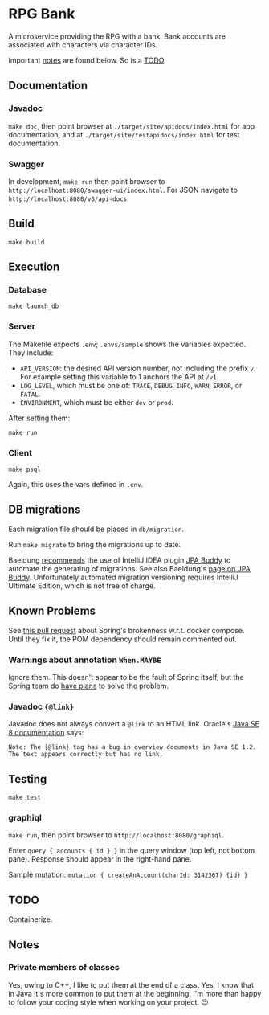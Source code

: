 # RPG Bank

A microservice providing the RPG with a bank. Bank accounts
are associated with characters via character IDs.

Important [notes](#notes) are found below. So is a [TODO](#todo).

## Documentation

### Javadoc

`make doc`, then point browser at `./target/site/apidocs/index.html`
for app documentation, and at `./target/site/testapidocs/index.html`
for test documentation.

### Swagger

In development, `make run` then point browser to
`http://localhost:8080/swagger-ui/index.html`. For JSON navigate
to `http://localhost:8080/v3/api-docs`.

## Build

`make build`

## Execution

### Database

```
make launch_db
```

### Server

The Makefile expects `.env`; `.envs/sample` shows the variables expected.
They include:
* `API_VERSION`: the desired API version number, not including the prefix `v`.
  For example setting this variable to 1 anchors the API at `/v1`.
* `LOG_LEVEL`, which must be one of: `TRACE`, `DEBUG`, `INFO`, `WARN`,
  `ERROR`, or `FATAL`.
* `ENVIRONMENT`, which must be either `dev` or `prod`.

After setting them:
```
make run
```

### Client

```
make psql
```
Again, this uses the vars defined in `.env`.

## DB migrations

Each migration file should be placed in `db/migration`.

Run `make migrate` to bring the migrations up to date.

Baeldung [recommends](https://www.baeldung.com/database-migrations-with-flyway)
the use of IntelliJ IDEA plugin
[JPA Buddy](https://plugins.jetbrains.com/plugin/15075-jpa-buddy)
to automate the generating of migrations. See also
Baeldung's [page on JPA Buddy](https://www.baeldung.com/jpa-buddy).
Unfortunately automated migration versioning requires IntelliJ Ultimate
Edition, which is not free of charge.

## Known Problems

See [this pull request](https://github.com/spring-projects/spring-boot/issues/37982)
about Spring's brokenness w.r.t. docker compose. Until they fix it, the
POM dependency should remain commented out.

### Warnings about annotation `When.MAYBE`

Ignore them. This doesn't appear to be the fault of Spring itself, but
the Spring team do
[have plans](https://github.com/spring-projects/spring-framework/issues/28797#issuecomment-1587380981)
to solve the problem.

### Javadoc `{@link}`

Javadoc does not always convert a `@link` to an HTML link. Oracle's
[Java SE 8 documentation](https://docs.oracle.com/javase/8/docs/technotes/tools/windows/javadoc.html)
says:
```
Note: The {@link} tag has a bug in overview documents in Java SE 1.2.
The text appears correctly but has no link.
```

## Testing

`make test`

### graphiql

`make run`, then point browser to `http://localhost:8080/graphiql`.

Enter `query { accounts { id } }` in the query window (top left, not bottom pane).
Response should appear in the right-hand pane.

Sample mutation: `mutation { createAnAccount(charId: 3142367) {id} }`

## TODO

Containerize.

## Notes

### Private members of classes

Yes, owing to C++, I like to put them at the end of a class.
Yes, I know that in Java it's more common to put them at the beginning.
I'm more than happy to follow your coding style when working on your
project. :wink: